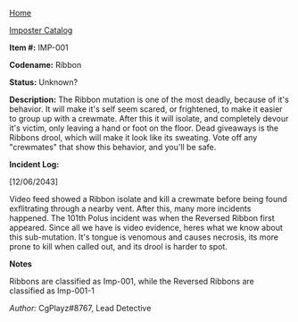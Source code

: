 [Home](../../index.md)

[Imposter Catalog](../Imp-log.md)

**Item #:** 
IMP-001

**Codename:** 
Ribbon

**Status:**
Unknown?

**Description:** 
The Ribbon mutation is one of the most deadly, because of it's behavior. It will make it's self seem scared, or frightened, to make it easier to group up with a crewmate. After this it will isolate, and completely devour it's victim, only leaving a hand or foot on the floor. Dead giveaways is the Ribbons drool, which will make it look like its sweating. Vote off any "crewmates" that show this behavior, and you'll be safe.

**Incident Log:**

[12/06/2043]

Video feed showed a Ribbon isolate and kill a crewmate before being found exflitrating through a nearby vent. After this, many more incidents happened. The 101th Polus incident was when the Reversed Ribbon first appeared. Since all we have is video evidence, heres what we know about this sub-mutation. It's tongue is venomous and causes necrosis, its more prone to kill when called out, and its drool is harder to spot. 

**Notes**

Ribbons are classified as Imp-001, while the Reversed Ribbons are classified as Imp-001-1

*Author:*
CgPlayz#8767, Lead Detective